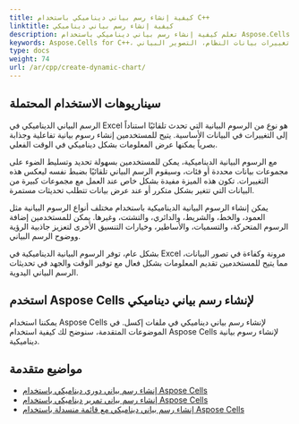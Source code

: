 ```yaml
--- 
title: كيفية إنشاء رسم بياني ديناميكي باستخدام C++ 
linktitle: كيفية إنشاء رسم بياني ديناميكي 
description: تعلم كيفية إنشاء رسم بياني ديناميكي باستخدام Aspose.Cells for C++. سيوضح دليلنا الشامل كيفية تحديث وتعديل بيانات الرسم البياني الخاص بك، وتخطيطه، ومظهره في الوقت الحقيقي استنادًا إلى إدخال المستخدم أو تغييرات بيانات النظام. 
keywords: Aspose.Cells for C++، رسم بياني ديناميكي، تحديثات في الوقت الحقيقي، إدخال المستخدم، تغييرات بيانات النظام، التصوير البياني. 
type: docs 
weight: 74 
url: /ar/cpp/create-dynamic-chart/ 
--- 
```


## **سيناريوهات الاستخدام المحتملة** 
الرسم البياني الديناميكي في Excel هو نوع من الرسوم البيانية التي تحدث تلقائيًا استناداً إلى التغييرات في البيانات الأساسية. يتيح للمستخدمين إنشاء رسوم بيانية تفاعلية وجذابة بصرياً يمكنها عرض المعلومات بشكل ديناميكي في الوقت الفعلي.

مع الرسوم البيانية الديناميكية، يمكن للمستخدمين بسهولة تحديد وتسليط الضوء على مجموعات بيانات محددة أو فئات، وسيقوم الرسم البياني تلقائيًا بضبط نفسه ليعكس هذه التغييرات. تكون هذه الميزة مفيدة بشكل خاص عند العمل مع مجموعات كبيرة من البيانات التي تتغير بشكل متكرر أو عند عرض بيانات تتطلب تحديثات مستمرة.

يمكن إنشاء الرسوم البيانية الديناميكية باستخدام مختلف أنواع الرسوم البيانية مثل العمود، والخط، والشريط، والدائري، والتشتت، وغيرها. يمكن للمستخدمين إضافة الرسوم المتحركة، والتسميات، والأساطير، وخيارات التنسيق الأخرى لتعزيز جاذبية الرؤية ووضوح الرسم البياني.

بشكل عام، توفر الرسوم البيانية الديناميكية في Excel مرونة وكفاءة في تصور البيانات، مما يتيح للمستخدمين تقديم المعلومات بشكل فعال مع توفير الوقت والجهد في تحديثات الرسم البياني اليدوية.

## **استخدم Aspose Cells لإنشاء رسم بياني ديناميكي** 
يمكننا استخدام Aspose Cells لإنشاء رسم بياني ديناميكي في ملفات إكسل. في الموضوعات المتقدمة، سنوضح لك كيفية استخدام Aspose Cells لإنشاء رسوم بيانية ديناميكية.

## **مواضيع متقدمة** 
- [إنشاء رسم بياني دوري ديناميكي باستخدام Aspose Cells](/cells/ar/cpp/create-dynamic-rolling-chart/) 
- [إنشاء رسم بياني تمرير ديناميكي باستخدام Aspose Cells](/cells/ar/cpp/create-dynamic-scrolling-chart/) 
- [إنشاء رسم بياني ديناميكي مع قائمة منسدلة باستخدام Aspose Cells](/cells/ar/cpp/create-dynamic-chart-with-dropdownlist/) 
